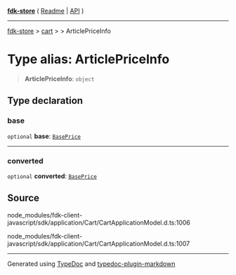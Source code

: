 [**fdk-store**](../../../README.md) ( [Readme](../../../README.md) \| [API](../../../API.md) )

---

[fdk-store](../../../API.md) > [cart](../../README.md) > [<internal>](../README.md) > ArticlePriceInfo

# Type alias: ArticlePriceInfo

> **ArticlePriceInfo**: `object`

## Type declaration

### base

`optional` **base**: [`BasePrice`](type-alias.BasePrice.md)

---

### converted

`optional` **converted**: [`BasePrice`](type-alias.BasePrice.md)

## Source

node_modules/fdk-client-javascript/sdk/application/Cart/CartApplicationModel.d.ts:1006

node_modules/fdk-client-javascript/sdk/application/Cart/CartApplicationModel.d.ts:1007

---

Generated using [TypeDoc](https://typedoc.org/) and [typedoc-plugin-markdown](https://www.npmjs.com/package/typedoc-plugin-markdown)
